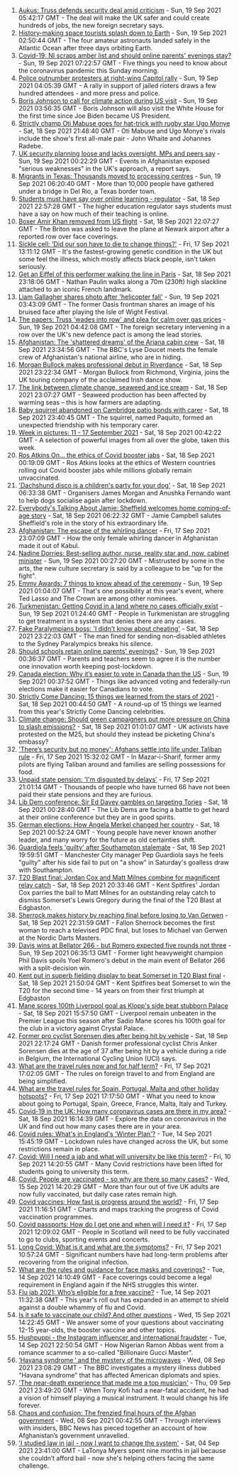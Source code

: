 1. [Aukus: Truss defends security deal amid criticism](https://www.bbc.co.uk/news/uk-58613195?at_medium=RSS&at_campaign=KARANGA) - Sun, 19 Sep 2021 05:42:17 GMT - The deal will make the UK safer and could create hundreds of jobs, the new foreign secretary says.
2. [History-making space tourists splash down to Earth](https://www.bbc.co.uk/news/world-us-canada-58612961?at_medium=RSS&at_campaign=KARANGA) - Sun, 19 Sep 2021 02:50:44 GMT - The four amateur astronauts landed safely in the Atlantic Ocean after three days orbiting Earth.
3. [Covid-19: NI scraps amber list and should online parents' evenings stay?](https://www.bbc.co.uk/news/uk-58613552?at_medium=RSS&at_campaign=KARANGA) - Sun, 19 Sep 2021 07:22:57 GMT - Five things you need to know about the coronavirus pandemic this Sunday morning.
4. [Police outnumber protesters at right-wing Capitol rally](https://www.bbc.co.uk/news/world-us-canada-58612965?at_medium=RSS&at_campaign=KARANGA) - Sun, 19 Sep 2021 04:05:39 GMT - A rally in support of jailed rioters draws a few hundred attendees - and more press and police.
5. [Boris Johnson to call for climate action during US visit](https://www.bbc.co.uk/news/uk-58613389?at_medium=RSS&at_campaign=KARANGA) - Sun, 19 Sep 2021 03:56:35 GMT - Boris Johnson will also visit the White House for the first time since Joe Biden became US President.
6. [Strictly champ Oti Mabuse goes for hat-trick with rugby star Ugo Monye](https://www.bbc.co.uk/news/entertainment-arts-58611007?at_medium=RSS&at_campaign=KARANGA) - Sat, 18 Sep 2021 21:48:40 GMT - Oti Mabuse and Ugo Monye's rivals include the show's first all-male pair - John Whaite and Johannes Radebe.
7. [UK security planning loose and lacks oversight, MPs and peers say](https://www.bbc.co.uk/news/uk-58612529?at_medium=RSS&at_campaign=KARANGA) - Sun, 19 Sep 2021 00:22:29 GMT - Events in Afghanistan exposed "serious weaknesses" in the UK's approach, a report says.
8. [Migrants in Texas: Thousands moved to processing centres](https://www.bbc.co.uk/news/world-us-canada-58612566?at_medium=RSS&at_campaign=KARANGA) - Sun, 19 Sep 2021 06:20:40 GMT - More than 10,000 people have gathered under a bridge in Del Rio, a Texas border town.
9. [Students must have say over online learning - regulator](https://www.bbc.co.uk/news/education-58600875?at_medium=RSS&at_campaign=KARANGA) - Sat, 18 Sep 2021 22:57:28 GMT - The higher education regulator says students must have a say on how much of their teaching is online.
10. [Boxer Amir Khan removed from US flight](https://www.bbc.co.uk/news/uk-58612530?at_medium=RSS&at_campaign=KARANGA) - Sat, 18 Sep 2021 22:07:27 GMT - The Briton was asked to leave the plane at Newark airport after a reported row over face coverings.
11. [Sickle cell: 'Did our son have to die to change things?'](https://www.bbc.co.uk/news/newsbeat-58599462?at_medium=RSS&at_campaign=KARANGA) - Fri, 17 Sep 2021 13:11:12 GMT - It's the fastest-growing genetic condition in the UK but some feel the illness, which mostly affects black people, isn't taken seriously.
12. [Get an Eiffel of this performer walking the line in Paris](https://www.bbc.co.uk/news/world-europe-58612966?at_medium=RSS&at_campaign=KARANGA) - Sat, 18 Sep 2021 23:18:06 GMT - Nathan Paulin walks along a 70m (230ft) high slackline attached to an iconic French landmark.
13. [Liam Gallagher shares photo after 'helicopter fall'](https://www.bbc.co.uk/news/entertainment-arts-58613394?at_medium=RSS&at_campaign=KARANGA) - Sun, 19 Sep 2021 03:43:09 GMT - The former Oasis frontman shares an image of his bruised face after playing the Isle of Wight Festival.
14. [The papers: Truss 'wades into row' and plea for calm over gas prices](https://www.bbc.co.uk/news/blogs-the-papers-58612636?at_medium=RSS&at_campaign=KARANGA) - Sun, 19 Sep 2021 04:42:08 GMT - The foreign secretary intervening in a row over the UK's new defence pact is among the lead stories.
15. [Afghanistan: The 'shattered dreams' of the Ariana cabin crew](https://www.bbc.co.uk/news/world-middle-east-58599522?at_medium=RSS&at_campaign=KARANGA) - Sat, 18 Sep 2021 23:34:56 GMT - The BBC's Lyse Doucet meets the female crew of Afghanistan's national airline, who are in hiding.
16. [Morgan Bullock makes professional debut in Riverdance](https://www.bbc.co.uk/news/entertainment-arts-58602633?at_medium=RSS&at_campaign=KARANGA) - Sat, 18 Sep 2021 23:22:34 GMT - Morgan Bullock from Richmond, Virginia, joins the UK touring company of the acclaimed Irish dance show.
17. [The link between climate change, seaweed and ice cream](https://www.bbc.co.uk/news/stories-58582499?at_medium=RSS&at_campaign=KARANGA) - Sat, 18 Sep 2021 23:07:27 GMT - Seaweed production has been affected by warming seas – this is how farmers are adapting.
18. [Baby squirrel abandoned on Cambridge patio bonds with carer](https://www.bbc.co.uk/news/uk-england-cambridgeshire-58599762?at_medium=RSS&at_campaign=KARANGA) - Sat, 18 Sep 2021 23:40:45 GMT - The squirrel, named Paquito, formed an unexpected friendship with his temporary carer.
19. [Week in pictures: 11 - 17 September 2021](https://www.bbc.co.uk/news/in-pictures-58597718?at_medium=RSS&at_campaign=KARANGA) - Sat, 18 Sep 2021 00:42:22 GMT - A selection of powerful images from all over the globe, taken this week.
20. [Ros Atkins On… the ethics of Covid booster jabs](https://www.bbc.co.uk/news/health-58598166?at_medium=RSS&at_campaign=KARANGA) - Sat, 18 Sep 2021 00:19:09 GMT - Ros Atkins looks at the ethics of Western countries rolling out Covid booster jabs while millions globally remain unvaccinated.
21. ['Dachshund disco is a children's party for your dog'](https://www.bbc.co.uk/news/uk-england-leicestershire-58547748?at_medium=RSS&at_campaign=KARANGA) - Sat, 18 Sep 2021 06:33:38 GMT - Organisers James Morgan and Anushka Fernando want to help dogs socialise again after lockdown.
22. [Everybody's Talking About Jamie: Sheffield welcomes home coming-of-age story](https://www.bbc.co.uk/news/uk-england-south-yorkshire-58570178?at_medium=RSS&at_campaign=KARANGA) - Sat, 18 Sep 2021 06:22:32 GMT - Jamie Campbell salutes Sheffield's role in the story of his extraordinary life.
23. [Afghanistan: The escape of the whirling dancer](https://www.bbc.co.uk/news/world-asia-58602631?at_medium=RSS&at_campaign=KARANGA) - Fri, 17 Sep 2021 23:07:09 GMT - How the only female whirling dancer in Afghanistan made it out of Kabul.
24. [Nadine Dorries: Best-selling author, nurse, reality star and, now, cabinet minister](https://www.bbc.co.uk/news/uk-politics-58594042?at_medium=RSS&at_campaign=KARANGA) - Sun, 19 Sep 2021 00:27:20 GMT - Mistrusted by some in the arts, the new culture secretary is said by a colleague to be "up for the fight".
25. [Emmy Awards: 7 things to know ahead of the ceremony](https://www.bbc.co.uk/news/entertainment-arts-57926660?at_medium=RSS&at_campaign=KARANGA) - Sun, 19 Sep 2021 01:04:07 GMT - That's one possibility at this year's event, where Ted Lasso and The Crown are among other nominees.
26. [Turkmenistan: Getting Covid in a land where no cases officially exist](https://www.bbc.co.uk/news/world-asia-58583212?at_medium=RSS&at_campaign=KARANGA) - Sun, 19 Sep 2021 01:24:40 GMT - People in Turkmenistan are struggling to get treatment in a system that denies there are any cases.
27. [Fake Paralympians boss: 'I didn't know about cheating'](https://www.bbc.co.uk/news/stories-58598677?at_medium=RSS&at_campaign=KARANGA) - Sat, 18 Sep 2021 23:22:03 GMT - The man fined for sending non-disabled athletes to the Sydney Paralympics breaks his silence.
28. [Should schools retain online parents' evenings?](https://www.bbc.co.uk/news/technology-58104500?at_medium=RSS&at_campaign=KARANGA) - Sun, 19 Sep 2021 00:36:37 GMT - Parents and teachers seem to agree it is the number one innovation worth keeping post-lockdown.
29. [Canada election: Why it’s easier to vote in Canada than the US](https://www.bbc.co.uk/news/world-us-canada-58589809?at_medium=RSS&at_campaign=KARANGA) - Sun, 19 Sep 2021 00:37:52 GMT - Things like advanced voting and federally-run elections make it easier for Canadians to vote.
30. [Strictly Come Dancing: 15 things we learned from the stars of 2021](https://www.bbc.co.uk/news/entertainment-arts-58271367?at_medium=RSS&at_campaign=KARANGA) - Sat, 18 Sep 2021 00:44:50 GMT - A round-up of 15 things we learned from this year's Strictly Come Dancing celebrities.
31. [Climate change: Should green campaigners put more pressure on China to slash emissions?](https://www.bbc.co.uk/news/science-environment-58584976?at_medium=RSS&at_campaign=KARANGA) - Sat, 18 Sep 2021 01:01:07 GMT - UK activists have protested on the M25, but should they instead be picketing China's embassy?
32. ['There’s security but no money': Afghans settle into life under Taliban rule](https://www.bbc.co.uk/news/world-asia-58597432?at_medium=RSS&at_campaign=KARANGA) - Fri, 17 Sep 2021 15:32:02 GMT - In Mazar-i-Sharif, former army pilots are flying Taliban around and families are selling possessions for food.
33. [Unpaid state pension: 'I'm disgusted by delays'](https://www.bbc.co.uk/news/business-58598046?at_medium=RSS&at_campaign=KARANGA) - Fri, 17 Sep 2021 21:01:14 GMT - Thousands of people who have turned 66 have not been paid their state pensions and they are furious.
34. [Lib Dem conference: Sir Ed Davey gambles on targeting Tories](https://www.bbc.co.uk/news/uk-politics-58601889?at_medium=RSS&at_campaign=KARANGA) - Sat, 18 Sep 2021 00:28:40 GMT - The Lib Dems are facing a battle to get heard at their online conference but they are in good spirits.
35. [German elections: How Angela Merkel changed her country](https://www.bbc.co.uk/news/world-europe-58597504?at_medium=RSS&at_campaign=KARANGA) - Sat, 18 Sep 2021 00:52:24 GMT - Young people have never known another leader, and many worry for the future as old certainties shift.
36. [Guardiola feels 'guilty' after Southampton stalemate](https://www.bbc.co.uk/sport/football/58611848?at_medium=RSS&at_campaign=KARANGA) - Sat, 18 Sep 2021 19:59:51 GMT - Manchester City manager Pep Guardiola says he feels "guilty" after his side fail to put on "a show" in Saturday's goalless draw with Southampton.
37. [T20 Blast final: Jordan Cox and Matt Milnes combine for magnificent relay catch](https://www.bbc.co.uk/sport/av/cricket/58612343?at_medium=RSS&at_campaign=KARANGA) - Sat, 18 Sep 2021 20:33:46 GMT - Kent Spitfires' Jordan Cox parries the ball to Matt Milnes for an outstanding relay catch to dismiss Somerset's Lewis Gregory during the final of the T20 Blast at Edgbaston.
38. [Sherrock makes history by reaching final before losing to Van Gerwen](https://www.bbc.co.uk/sport/darts/58612539?at_medium=RSS&at_campaign=KARANGA) - Sat, 18 Sep 2021 22:31:59 GMT - Fallon Sherrock becomes the first woman to reach a televised PDC final, but loses to Michael van Gerwen at the Nordic Darts Masters.
39. [Davis wins at Bellator 266 - but Romero expected five rounds not three](https://www.bbc.co.uk/sport/mixed-martial-arts/58613984?at_medium=RSS&at_campaign=KARANGA) - Sun, 19 Sep 2021 06:35:13 GMT - Former light heavyweight champion Phil Davis spoils Yoel Romero's debut in the main event of Bellator 266 with a split-decision win.
40. [Kent put in superb fielding display to beat Somerset in T20 Blast final](https://www.bbc.co.uk/sport/cricket/58609102?at_medium=RSS&at_campaign=KARANGA) - Sat, 18 Sep 2021 21:50:04 GMT - Kent Spitfires beat Somerset to win the T20 for the second time - 14 years on from their first triumph at Edgbaston
41. [Mane scores 100th Liverpool goal as Klopp's side beat stubborn Palace](https://www.bbc.co.uk/sport/football/58525384?at_medium=RSS&at_campaign=KARANGA) - Sat, 18 Sep 2021 15:57:50 GMT - Liverpool remain unbeaten in the Premier League this season after Sadio Mane scores his 100th goal for the club in a victory against Crystal Palace.
42. [Former pro cyclist Sorensen dies after being hit by vehicle](https://www.bbc.co.uk/sport/cycling/58612748?at_medium=RSS&at_campaign=KARANGA) - Sat, 18 Sep 2021 22:17:24 GMT - Danish former professional cyclist Chris Anker Sorensen dies at the age of 37 after being hit by a vehicle during a ride in Belgium, the International Cycling Union (UCI) says.
43. [What are the travel rules now and for half term?](https://www.bbc.co.uk/news/explainers-52544307?at_medium=RSS&at_campaign=KARANGA) - Fri, 17 Sep 2021 17:02:05 GMT - The rules on foreign travel to and from England are being simplified.
44. [What are the travel rules for Spain, Portugal, Malta and other holiday hotspots?](https://www.bbc.co.uk/news/explainers-56997931?at_medium=RSS&at_campaign=KARANGA) - Fri, 17 Sep 2021 17:17:50 GMT - What you need to know about going to Portugal, Spain, Greece, France, Malta, Italy and Turkey.
45. [Covid-19 in the UK: How many coronavirus cases are there in my area?](https://www.bbc.co.uk/news/uk-51768274?at_medium=RSS&at_campaign=KARANGA) - Sat, 18 Sep 2021 16:14:39 GMT - Explore the data on coronavirus in the UK and find out how many cases there are in your area.
46. [Covid rules: What's in England's 'Winter Plan'?](https://www.bbc.co.uk/news/explainers-52530518?at_medium=RSS&at_campaign=KARANGA) - Tue, 14 Sep 2021 15:45:19 GMT - Lockdown rules have changed across the UK, but some restrictions remain in place.
47. [Covid: Will I need a jab and what will university be like this term?](https://www.bbc.co.uk/news/explainers-52753913?at_medium=RSS&at_campaign=KARANGA) - Fri, 10 Sep 2021 14:20:55 GMT - Many Covid restrictions have been lifted for students going to university this term.
48. [Covid: People are vaccinated - so why are there so many cases?](https://www.bbc.co.uk/news/health-55045639?at_medium=RSS&at_campaign=KARANGA) - Wed, 15 Sep 2021 14:20:29 GMT - More than four out of five UK adults are now fully vaccinated, but daily case rates remain high.
49. [Covid vaccines: How fast is progress around the world?](https://www.bbc.co.uk/news/world-56237778?at_medium=RSS&at_campaign=KARANGA) - Fri, 17 Sep 2021 11:16:51 GMT - Charts and maps tracking the progress of Covid vaccination programmes.
50. [Covid passports: How do I get one and when will I need it?](https://www.bbc.co.uk/news/explainers-55718553?at_medium=RSS&at_campaign=KARANGA) - Fri, 17 Sep 2021 12:09:02 GMT - People in Scotland will need to be fully vaccinated to go to clubs, sporting events and concerts.
51. [Long Covid: What is it and what are the symptoms?](https://www.bbc.co.uk/news/health-57833394?at_medium=RSS&at_campaign=KARANGA) - Fri, 17 Sep 2021 10:57:24 GMT - Significant numbers have had long-term problems after recovering from the original infection.
52. [What are the rules and guidance for face masks and coverings?](https://www.bbc.co.uk/news/health-51205344?at_medium=RSS&at_campaign=KARANGA) - Tue, 14 Sep 2021 14:10:49 GMT - Face coverings could become a legal requirement in England again if the NHS struggles this winter.
53. [Flu jab 2021: Who’s eligible for a free vaccine?](https://www.bbc.co.uk/news/health-53847025?at_medium=RSS&at_campaign=KARANGA) - Tue, 14 Sep 2021 11:32:38 GMT - This year's roll out has expanded in an attempt to shield against a double whammy of flu and Covid.
54. [Is it safe to vaccinate our child? And other questions](https://www.bbc.co.uk/news/world-asia-china-51176409?at_medium=RSS&at_campaign=KARANGA) - Wed, 15 Sep 2021 14:22:45 GMT - We answer some of your questions about vaccinating 12-15 year-olds, the booster vaccine and other topics.
55. [Hushpuppi - the Instagram influencer and international fraudster](https://www.bbc.co.uk/news/world-africa-58553109?at_medium=RSS&at_campaign=KARANGA) - Tue, 14 Sep 2021 22:50:54 GMT - How Nigerian Ramon Abbas went from a romance scammer to a so-called "Billionaire Gucci Master".
56. [‘Havana syndrome ’ and the mystery of the microwaves](https://www.bbc.co.uk/news/world-58396698?at_medium=RSS&at_campaign=KARANGA) - Wed, 08 Sep 2021 23:08:29 GMT - The BBC investigates a mystery illness dubbed "Havana syndrome" that has affected American diplomats and spies.
57. ['The near-death experience that made me a top musician'](https://www.bbc.co.uk/news/stories-58465559?at_medium=RSS&at_campaign=KARANGA) - Thu, 09 Sep 2021 23:49:20 GMT - When Tony Kofi had a near-fatal accident, he had a vision of himself playing a musical instrument. It would change his life forever.
58. [Chaos and confusion: The frenzied final hours of the Afghan government](https://www.bbc.co.uk/news/world-asia-58477131?at_medium=RSS&at_campaign=KARANGA) - Wed, 08 Sep 2021 00:42:55 GMT - Through interviews with insiders, BBC News has pieced together an account of how Afghanistan’s government unravelled.
59. ['I studied law in jail - now I want to change the system'](https://www.bbc.co.uk/news/stories-58311196?at_medium=RSS&at_campaign=KARANGA) - Sat, 04 Sep 2021 23:41:00 GMT - LaTonya Myers spent nine months in jail because she couldn’t afford bail - now she's helping others facing the same challenge.
